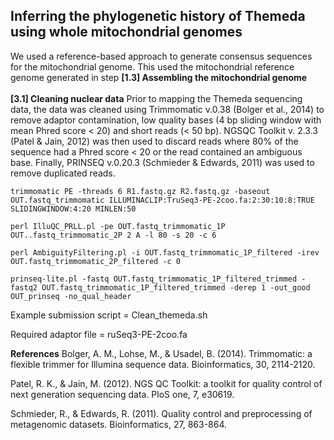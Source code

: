 
## Inferring the phylogenetic history of Themeda using whole mitochondrial genomes


We used a reference-based approach to generate consensus sequences for the mitochondrial genome. This used the mitochondrial reference genome generated in step **[1.3] Assembling the mitochondrial genome** 
<br/><br/>
**[3.1] Cleaning nuclear data**
Prior to mapping the Themeda sequencing data, the data was cleaned using Trimmomatic v.0.38 (Bolger et al., 2014) to remove adaptor contamination, low quality bases (4 bp sliding window with mean Phred score < 20) and short reads (< 50 bp). NGSQC Toolkit v. 2.3.3 (Patel & Jain, 2012) was then used to discard reads where 80% of the sequence had a Phred score < 20 or the read contained an ambiguous base. Finally, PRINSEQ v.0.20.3 (Schmieder & Edwards, 2011) was used to remove duplicated reads. 

`trimmomatic PE -threads 6 R1.fastq.gz R2.fastq.gz -baseout OUT.fastq_trimmomatic ILLUMINACLIP:TruSeq3-PE-2coo.fa:2:30:10:8:TRUE SLIDINGWINDOW:4:20 MINLEN:50`

`perl IlluQC_PRLL.pl -pe OUT.fastq_trimmomatic_1P OUT..fastq_trimmomatic_2P 2 A -l 80 -s 20 -c 6 `

`perl AmbiguityFiltering.pl -i OUT.fastq_trimmomatic_1P_filtered -irev OUT.fastq_trimmomatic_2P_filtered -c 0`

`prinseq-lite.pl -fastq OUT.fastq_trimmomatic_1P_filtered_trimmed -fastq2 OUT.fastq_trimmomatic_1P_filtered_trimmed -derep 1 -out_good OUT_prinseq -no_qual_header`

Example submission script = Clean_themeda.sh

Required adaptor file = ruSeq3-PE-2coo.fa


**References**
Bolger, A. M., Lohse, M., & Usadel, B. (2014). Trimmomatic: a flexible trimmer for Illumina sequence data. Bioinformatics, 30, 2114-2120.

Patel, R. K., & Jain, M. (2012). NGS QC Toolkit: a toolkit for quality control of next generation sequencing data. PloS one, 7, e30619.

Schmieder, R., & Edwards, R. (2011). Quality control and preprocessing of metagenomic datasets. Bioinformatics, 27, 863-864.


